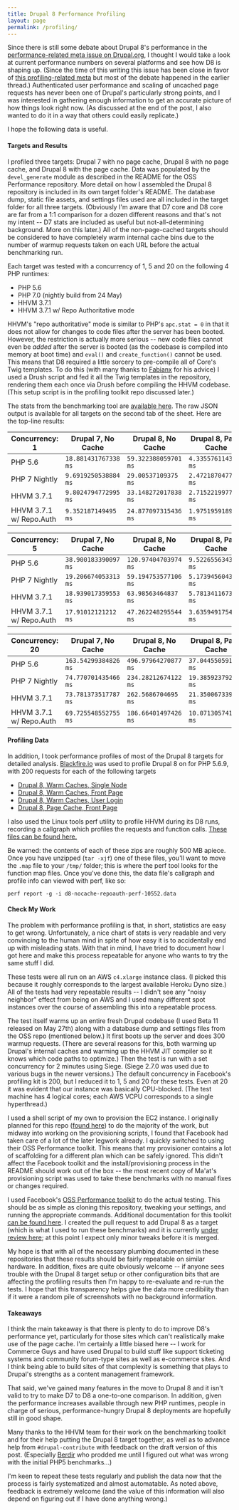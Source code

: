 ```yaml
---
title: Drupal 8 Performance Profiling
layout: page
permalink: /profiling/
---
```


Since there is still some debate about Drupal 8's performance in the [performance-related meta issue on Drupal.org](https://www.drupal.org/node/1744302), I thought I would take a look at current performance numbers on several platforms and see how D8 is shaping up. (Since the time of this writing this issue has been close in favor of [this profiling-related meta](https://www.drupal.org/node/2470679) but most of the debate happened in the earlier thread.) Authenticated user performance and scaling of uncached page requests has never been one of Drupal's particularly strong points, and I was interested in gathering enough information to get an accurate picture of how things look right now. (As discussed at the end of the post, I also wanted to do it in a way that others could easily replicate.)

I hope the following data is useful.

#### Targets and Results ####

I profiled three targets: Drupal 7 with no page cache, Drupal 8 with no page cache, and Drupal 8 with the page cache. Data was populated by the `devel_generate` module as described in the README for the OSS Performance repository. More detail on how I assembled the Drupal 8 repository is included in its own target folder's README. The database dump, static file assets, and settings files used are all included in the target folder for all three targets. (Obviously I'm aware that D7 core and D8 core are far from a 1:1 comparison for a dozen different reasons and that's not my intent -- D7 stats are included as useful but not-all-determining background. More on this later.) All of the non-page-cached targets should be considered to have completely warm internal cache bins due to the number of warmup requests taken on each URL before the actual benchmarking run.

Each target was tested with a concurrency of 1, 5 and 20 on the following 4 PHP runtimes:

- PHP 5.6
- PHP 7.0 (nightly build from 24 May)
- HHVM 3.7.1
- HHVM 3.7.1 w/ Repo Authoritative mode

HHVM's "repo authoritative" mode is similar to PHP's `apc.stat = 0` in that it does not allow for changes to code files after the server has been booted. However, the restriction is actually more serious -- new code files cannot even be *added* after the server is booted (as the codebase is compiled into memory at boot time) and `eval()` and `create_function()` cannot be used. This means that D8 required a little sorcery to pre-compile all of Core's Twig templates. To do this (with many thanks to [Fabianx](https://www.drupal.org/u/fabianx) for his advice) I used a Drush script and fed it all the Twig templates in the repository, rendering them each once via Drush before compiling the HHVM codebase. (This setup script is in the profiling toolkit repo discussed later.)

The stats from the benchmarking tool are [available here](http://tiny.cc/d8perfstats). The raw JSON output is available for all targets on the second tab of the sheet. Here are the top-line results:

| Concurrency: 1          	| Drupal 7, No Cache   	| Drupal 8, No Cache   	| Drupal 8, Page Cache 	|
|-------------------------	|----------------------	|----------------------	|----------------------	|
| PHP 5.6                 	| `18.881431767338 ms` 	| `59.322388059701 ms` 	| `4.3355761143817 ms` 	|
| PHP 7 Nightly           	| `9.6919250538884 ms` 	| `29.00537109375 ms`  	| `2.4721870477577 ms` 	|
| HHVM 3.7.1              	| `9.8024794772995 ms` 	| `33.148272017838 ms` 	| `2.7152219977343 ms` 	|
| HHVM 3.7.1 w/ Repo.Auth 	| `9.352187149495 ms`  	| `24.877097315436 ms` 	| `1.9751959189708 ms` 	|

| Concurrency: 5          	| Drupal 7, No Cache   	| Drupal 8, No Cache   	| Drupal 8, Page Cache 	|
|-------------------------	|----------------------	|----------------------	|----------------------	|
| PHP 5.6                 	| `38.900183390097 ms` 	| `120.97404703974 ms` 	| `9.5226556343559 ms` 	|
| PHP 7 Nightly           	| `19.206674053313 ms` 	| `59.194753577106 ms` 	| `5.1739456043208 ms` 	|
| HHVM 3.7.1              	| `18.939017359553 ms` 	| `63.98563464837 ms`  	| `5.7813411673458 ms` 	|
| HHVM 3.7.1 w/ Repo.Auth 	| `17.91012121212 ms`  	| `47.262248295544 ms` 	| `3.6359491754163 ms` 	|

| Concurrency: 20         	| Drupal 7, No Cache   	| Drupal 8, No Cache   	| Drupal 8, Page Cache 	|
|-------------------------	|----------------------	|----------------------	|----------------------	|
| PHP 5.6                 	| `163.54299384826 ms` 	| `496.97964270877 ms` 	| `37.044550591612 ms` 	|
| PHP 7 Nightly           	| `74.770701435466 ms` 	| `234.28212674122 ms` 	| `19.385923792941 ms` 	|
| HHVM 3.7.1              	| `73.781373517787 ms` 	| `262.5686704695 ms`  	| `21.350067339409 ms` 	|
| HHVM 3.7.1 w/ Repo.Auth 	| `69.725548552755 ms` 	| `186.66401497426 ms` 	| `10.07130574152 ms`  	|

#### Profiling Data ####

In addition, I took performance profiles of most of the Drupal 8 targets for detailed analysis. [Blackfire.io](https://blackfire.io) was used to profile Drupal 8 on for PHP 5.6.9, with 200 requests for each of the following targets

- [Drupal 8, Warm Caches, Single Node](https://blackfire.io/profiles/57b82af3-402c-448f-9c90-2a65640872f6/graph)
- [Drupal 8, Warm Caches, Front Page](https://blackfire.io/profiles/d2d4ff59-9262-4578-8a00-96dcb3af128b/graph)
- [Drupal 8, Warm Caches, User Login](https://blackfire.io/profiles/f7a96bf9-85b5-401e-9a93-b0237f9e505c/graph)
- [Drupal 8, Page Cache, Front Page](https://blackfire.io/profiles/705a6e1f-3ec4-4c06-84f4-f208b76215f5/graph)

I also used the Linux tools perf utility to profile HHVM during its D8 runs, recording a callgraph which profiles the requests and function calls. [These files can be found here.](https://paddedhelmets.s3.amazonaws.com/d8perfstats/index.html)

Be warned: the contents of each of these zips are roughly 500 MB apiece. Once you have unzipped (`tar -xjf`) one of these files, you'll want to move the `.map` file to your `/tmp/` folder; this is where the perf tool looks for the function map files. Once you've done this, the data file's callgraph and profile info can viewed with perf, like so:

```
perf report -g -i d8-nocache-repoauth-perf-10552.data
```

#### Check My Work ####

The problem with performance profiling is that, in short, statistics are easy to get wrong. Unfortunately, a nice chart of stats is very readable and very convincing to the human mind in spite of how easy it is to accidentally end up with misleading stats. With that in mind, I have tried to document how I got here and make this process repeatable for anyone who wants to try the same stuff I did.

These tests were all run on an AWS `c4.xlarge` instance class. (I picked this because it roughly corresponds to the largest available Heroku Dyno size.) All of the tests had very repeatable results -- I didn't see any "noisy neighbor" effect from being on AWS and I used many different spot instances over the course of assembling this into a repeatable process.

The test itself warms up an entire fresh Drupal codebase (I used Beta 11 released on May 27th) along with a database dump and settings files from the OSS repo (mentioned below.) It first boots up the server and does 300 warmup requests. (There are several reasons for this, both warming up Drupal's internal caches and warming up the HHVM JIT compiler so it knows which code paths to optimize.) Then the test is run with a set concurrency for 2 minutes using Siege. (Siege 2.7.0 was used due to various bugs in the newer versions.) The default concurrency in Facebook's profiling kit is 200, but I reduced it to 1, 5 and 20 for these tests. Even at 20 it was evident that our instance was basically CPU-blocked. (The test machine has 4 logical cores; each AWS VCPU corresponds to a single hyperthread.)

I used a shell script of my own to provision the EC2 instance. I originally planned for this repo ([found here](https://www.github.com/Kazanir/maat)) to do the majority of the work, but midway into working on the provisioning scripts, I found that Facebook had taken care of a lot of the later legwork already. I quickly switched to using their OSS Performance toolkit. This means that my provisioner contains a lot of scaffolding for a different plan which can be safely ignored. This didn't affect the Facebook toolkit and the install/provisioning process in the README should work out of the box -- the most recent copy of Ma'at's provisioning script was used to take these benchmarks with no manual fixes or changes required.

I used Facebook's [OSS Performance toolkit](https://www.github.com/hhvm/oss-performance) to do the actual testing. This should be as simple as cloning this repository, tweaking your settings, and running the appropriate commands. Additional documentation for this toolkit [can be found here](https://github.com/facebook/hhvm/wiki/Profiling#strobelight). I created the pull request to add Drupal 8 as a target (which is what I used to run these benchmarks) and it is currently [under review here](https://github.com/hhvm/oss-performance/pull/43); at this point I expect only minor tweaks before it is merged.

My hope is that with all of the necessary plumbing documented in these repositories that these results should be fairly repeatable on similar hardware. In addition, fixes are quite obviously welcome -- if anyone sees trouble with the Drupal 8 target setup or other configuration bits that are affecting the profiling results then I'm happy to re-evaluate and re-run the tests. I hope that this transparency helps give the data more credibility than if it were a random pile of screenshots with no background information.

#### Takeaways ####

I think the main takeaway is that there is plenty to do to improve D8's performance yet, particularly for those sites which can't realistically make use of the page cache. I'm certainly a little biased here -- I work for Commerce Guys and have used Drupal to build stuff like support ticketing systems and community forum-type sites as well as e-commerce sites. And I think being able to build sites of that complexity is something that plays to Drupal's strengths as a content management framework.

That said, we've gained many features in the move to Drupal 8 and it isn't valid to try to make D7 to D8 a one-to-one comparison. In addition, given the performance increases available through new PHP runtimes, people in charge of serious, performance-hungry Drupal 8 deployments are hopefully still in good shape.

Many thanks to the HHVM team for their work on the benchmarking toolkit and for their help putting the Drupal 8 target together, as well as to advance help from `#drupal-contribute` with feedback on the draft version of this post. (Especially [Berdir](https://www.drupal.org/u/berdir) who prodded me until I figured out what was wrong with the initial PHP5 benchmarks...)

I'm keen to repeat these tests regularly and publish the data now that the process is fairly systematized and almost automatable. As noted above, feedback is extremely welcome (and the value of this information will also depend on figuring out if I have done anything wrong.) 
